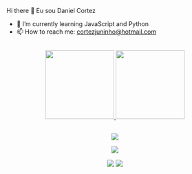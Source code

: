 Hi there 👋 Eu sou Daniel Cortez

- 🌱 I’m currently learning JavaScript and Python
- 📫 How to reach me: cortezjuninho@hotmail.com

##

<div align="center">
  <a href="https://github.com/Corttezz">
  <img height="160em" src="https://github-readme-stats.vercel.app/api?username=corttezz&show_icons=true&theme=dark&include_all_commits=true&count_private=true"/>
  <img height="160em" src="https://github-readme-stats.vercel.app/api/top-langs/?username=corttezz&layout=compact&langs_count=7&theme=dark"/>
</div>

##


<div align= "center" style="display: inline_block">

  <a href="https://www.instagram.com/cortez___daniel/" target="_blank"><img align= "center" src="https://img.shields.io/badge/-Instagram-%23E4405F?style=for-the-badge&logo=instagram&logoColor=white" target="_blank"></a>
 	
 <a href="https://discordapp.com/users/cortez#4386" target="_blank"><img align= "center" src="https://img.shields.io/badge/Discord-7289DA?style=for-the-badge&logo=discord&logoColor=white" target="_blank"></a> 
 
  <a href = "mailto:cortezjuninho@hotmail.com"><img align= "center" src="https://img.shields.io/badge/-Gmail-%23333?style=for-the-badge&logo=gmail&logoColor=white" target="_blank"></a>
  <a href="https://www.linkedin.com/in/daniel-cortez-borges-j%C3%BAnior-4b5b61243/"><img align= "center" src="https://img.shields.io/badge/-LinkedIn-%230077B5?style=for-the-badge&logo=linkedin&logoColor=white" target="_blank"></a> 

</div>

